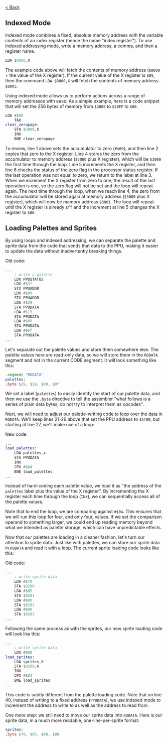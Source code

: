 [< Back](../README.md)

## Indexed Mode
Indexed mode combines a fixed, absolute memory address with the variable contents of an index register (hence the name 
"index register"). To use indexed addressing mode, write a memory address, a comma, and then a register name.

````asm
LDA $8000,X
````

The example code above will fetch the contents of memory address (``$8000`` + the value of the X register). If the 
current value of the X register is ``$05``, then the command ``LDA $8000,X`` will fetch the contents of memory address
``$8005``.

Using indexed mode allows us to perform actions across a range of memory addresses with ease. As a simple example, here 
is a code snippet that will set the 256 bytes of memory from ``$3000`` to ``$30FF`` to ``$00``.

````asm
LDA #$00
    TAX
clear_zeropage:
    STA $3000,X
    INX
    BNE clear_zeropage
````

To review, line 1 above sets the accumulator to zero (``#$00``), and then line 2 copies that zero to the X register. 
Line 4 stores the zero from the accumulator to memory address (``$3000`` plus X register), which will be ``$3000`` the 
first time through the loop. Line 5 increments the X register, and then line 6 checks the status of the zero flag in the
processor status register. If the last operation was not equal to zero, we return to the label at line 3. When we 
increment the X register from zero to one, the result of the last operation is one, so the zero flag will not be set and
the loop will repeat again. The next time through the loop, when we reach line 4, the zero from the accumulator will be
stored again at memory address (``$3000`` plus X register), which will now be memory address ``$3001``. The loop will 
repeat until the X register is already ``$ff`` and the increment at line 5 changes the X register to ``$00``.

## Loading Palettes and Sprites
By using loops and indexed addressing, we can separate the palette and sprite data from the code that sends that data to
the PPU, making it easier to update the data without inadvertently breaking things.

Old code:

````asm
...
    ; write a palette
    LDX PPUSTATUS
    LDX #$3f
    STX PPUADDR
    LDX #$00
    STX PPUADDR
    LDA #$29
    STA PPUDATA
    LDA #$19
    STA PPUDATA
    LDA #$09
    STA PPUDATA
    LDA #$0f
    STA PPUDATA
...
````

Let's separate out the palette values and store them somewhere else. The palette values here are read-only data, so we 
will store them in the ``RODATA`` segment and not in the current CODE segment. It will look something like this:

````asm
.segment "RODATA"
palettes:
.byte $29, $19, $09, $0f
````

We set a label (``palettes``) to easily identify the start of our palette data, and then we use the ``.byte`` directive 
to tell the assembler "what follows is a series of plain data bytes, do not try to interpret them as opcodes".

Next, we will need to adjust our palette-writing code to loop over the data in ``RODATA``. We'll keep lines 21-26 above 
that set the PPU address to ``$3f00``, but starting at line 27, we'll make use of a loop:

New code:

````asm
...
load_palettes:
    LDA palettes,x
    STA PPUDATA
    INX
    CPX #$04
    BNE load_palettes
...
````

Instead of hard-coding each palette value, we load it as "the address of the ``palettes`` label plus the value of the X 
register". By incrementing the X register each time through the loop (``INX``), we can sequentially access all of the 
palette values.

Note that to end the loop, we are comparing against ``#$04``. This ensures that we will run this loop for four, and only
four, values. If we set the comparison operand to something larger, we could end up reading memory beyond what we 
intended as palette storage, which can have unpredictable effects.

Now that our palettes are loading in a cleaner fashion, let's turn our attention to sprite data. Just like with 
palettes, we can store our sprite data in ``RODATA`` and read it with a loop. The current sprite loading code looks like
this:

Old code:

````asm
...
    ; write sprite data
    LDA #$70
    STA $0200
    LDA #$05
    STA $0201
    LDA #$00
    STA $0202
    LDA #$80
    STA $0203
...
````

Following the same process as with the sprites, our new sprite loading code will look like this:

````asm
...
    ; write sprite data
    LDX #$00
load_sprites:
    LDA sprites,X
    STA $0200,X
    INX
    CPX #$04
    BNE load_sprites
...
````

This code is subtly different from the palette loading code. Note that on line 40, instead of writing to a fixed address
(``PPUDATA``), we use indexed mode to increment the address to write to as well as the address to read from.

One more step: we still need to move our sprite data into ``RODATA``. Here is our sprite data, in a much more readable, 
one-line-per-sprite format:

````asm
sprites:
.byte $70, $05, $00, $80
````